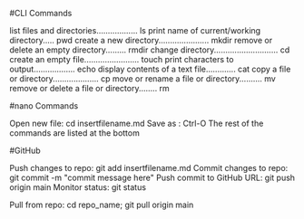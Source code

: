 #CLI Commands

list files and directories.................. ls
print name of current/working directory..... pwd
create a new directory...................... mkdir
remove or delete an empty directory......... rmdir
change directory............................ cd
create an empty file........................ touch
print characters to output.................. echo
display contents of a text file............. cat
copy a file or directory.................... cp
move or rename a file or directory.......... mv
remove or delete a file or directory........ rm

#nano Commands

Open new file: cd insertfilename.md
Save as : Ctrl-O
The rest of the commands are listed at the bottom

#GitHub

Push changes to repo: git add insertfilename.md
Commit changes to repo: git commit -m "commit message here"
Push commit to GitHub URL: git push origin main
Monitor status: git status

Pull from repo: cd repo_name; git pull origin main


